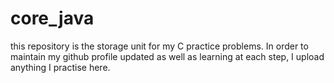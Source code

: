 # core_java
this repository is the storage unit for my C practice problems.
In order to maintain my github profile updated as well as learning at each step, I upload anything I practise here.

